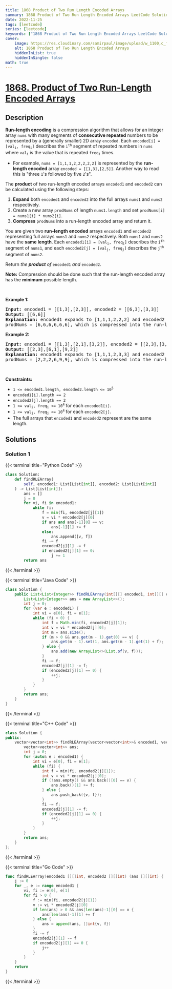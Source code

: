 ```yaml
---
title: 1868 Product of Two Run Length Encoded Arrays
summary: 1868 Product of Two Run Length Encoded Arrays LeetCode Solution Explained
date: 2022-11-25
tags: [leetcode]
series: [leetcode]
keywords: ["1868 Product of Two Run Length Encoded Arrays LeetCode Solution Explained in all languages", "1868 Product of Two Run Length Encoded Arrays", "LeetCode", "leetcode solution in Python3 C++ Java Go PHP Ruby Swift TypeScript Rust C# JavaScript C", "GeeksforGeeks", "InterviewBit", "Coding Ninjas", "HackerRank", "HackerEarth", "CodeChef", "TopCoder", "AlgoExpert", "freeCodeCamp", "Codeforces", "GitHub", "AtCoder", "Samir Paul"]
cover:
    image: https://res.cloudinary.com/samirpaul/image/upload/w_1100,c_fit,co_rgb:FFFFFF,l_text:Arial_75_bold:1868 Product of Two Run Length Encoded Arrays - Solution Explained/problem-solving.webp
    alt: 1868 Product of Two Run Length Encoded Arrays
    hiddenInList: true
    hiddenInSingle: false
math: true
---
```



# [1868. Product of Two Run-Length Encoded Arrays](https://leetcode.com/problems/product-of-two-run-length-encoded-arrays)


## Description

<p><strong>Run-length encoding</strong> is a compression algorithm that allows for an integer array <code>nums</code> with many segments of <strong>consecutive repeated</strong> numbers to be represented by a (generally smaller) 2D array <code>encoded</code>. Each <code>encoded[i] = [val<sub>i</sub>, freq<sub>i</sub>]</code> describes the <code>i<sup>th</sup></code> segment of repeated numbers in <code>nums</code> where <code>val<sub>i</sub></code> is the value that is repeated <code>freq<sub>i</sub></code> times.</p>

<ul>
	<li>For example, <code>nums = [1,1,1,2,2,2,2,2]</code> is represented by the <strong>run-length encoded</strong> array <code>encoded = [[1,3],[2,5]]</code>. Another way to read this is &quot;three <code>1</code>&#39;s followed by five <code>2</code>&#39;s&quot;.</li>
</ul>

<p>The <strong>product</strong> of two run-length encoded arrays <code>encoded1</code> and <code>encoded2</code> can be calculated using the following steps:</p>

<ol>
	<li><strong>Expand</strong> both <code>encoded1</code> and <code>encoded2</code> into the full arrays <code>nums1</code> and <code>nums2</code> respectively.</li>
	<li>Create a new array <code>prodNums</code> of length <code>nums1.length</code> and set <code>prodNums[i] = nums1[i] * nums2[i]</code>.</li>
	<li><strong>Compress</strong> <code>prodNums</code> into a run-length encoded array and return it.</li>
</ol>

<p>You are given two <strong>run-length encoded</strong> arrays <code>encoded1</code> and <code>encoded2</code> representing full arrays <code>nums1</code> and <code>nums2</code> respectively. Both <code>nums1</code> and <code>nums2</code> have the <strong>same length</strong>. Each <code>encoded1[i] = [val<sub>i</sub>, freq<sub>i</sub>]</code> describes the <code>i<sup>th</sup></code> segment of <code>nums1</code>, and each <code>encoded2[j] = [val<sub>j</sub>, freq<sub>j</sub>]</code> describes the <code>j<sup>th</sup></code> segment of <code>nums2</code>.</p>

<p>Return <i>the <strong>product</strong> of </i><code>encoded1</code><em> and </em><code>encoded2</code>.</p>

<p><strong>Note:</strong> Compression should be done such that the run-length encoded array has the <strong>minimum</strong> possible length.</p>

<p>&nbsp;</p>
<p><strong class="example">Example 1:</strong></p>

<pre>
<strong>Input:</strong> encoded1 = [[1,3],[2,3]], encoded2 = [[6,3],[3,3]]
<strong>Output:</strong> [[6,6]]
<strong>Explanation:</strong> encoded1 expands to [1,1,1,2,2,2] and encoded2 expands to [6,6,6,3,3,3].
prodNums = [6,6,6,6,6,6], which is compressed into the run-length encoded array [[6,6]].
</pre>

<p><strong class="example">Example 2:</strong></p>

<pre>
<strong>Input:</strong> encoded1 = [[1,3],[2,1],[3,2]], encoded2 = [[2,3],[3,3]]
<strong>Output:</strong> [[2,3],[6,1],[9,2]]
<strong>Explanation:</strong> encoded1 expands to [1,1,1,2,3,3] and encoded2 expands to [2,2,2,3,3,3].
prodNums = [2,2,2,6,9,9], which is compressed into the run-length encoded array [[2,3],[6,1],[9,2]].
</pre>

<p>&nbsp;</p>
<p><strong>Constraints:</strong></p>

<ul>
	<li><code>1 &lt;= encoded1.length, encoded2.length &lt;= 10<sup>5</sup></code></li>
	<li><code>encoded1[i].length == 2</code></li>
	<li><code>encoded2[j].length == 2</code></li>
	<li><code>1 &lt;= val<sub>i</sub>, freq<sub>i</sub> &lt;= 10<sup>4</sup></code> for each <code>encoded1[i]</code>.</li>
	<li><code>1 &lt;= val<sub>j</sub>, freq<sub>j</sub> &lt;= 10<sup>4</sup></code> for each <code>encoded2[j]</code>.</li>
	<li>The full arrays that <code>encoded1</code> and <code>encoded2</code> represent are the same length.</li>
</ul>

## Solutions

### Solution 1

<!-- tabs:start -->

{{< terminal title="Python Code" >}}
```python
class Solution:
    def findRLEArray(
        self, encoded1: List[List[int]], encoded2: List[List[int]]
    ) -> List[List[int]]:
        ans = []
        j = 0
        for vi, fi in encoded1:
            while fi:
                f = min(fi, encoded2[j][1])
                v = vi * encoded2[j][0]
                if ans and ans[-1][0] == v:
                    ans[-1][1] += f
                else:
                    ans.append([v, f])
                fi -= f
                encoded2[j][1] -= f
                if encoded2[j][1] == 0:
                    j += 1
        return ans
```
{{< /terminal >}}

{{< terminal title="Java Code" >}}
```java
class Solution {
    public List<List<Integer>> findRLEArray(int[][] encoded1, int[][] encoded2) {
        List<List<Integer>> ans = new ArrayList<>();
        int j = 0;
        for (var e : encoded1) {
            int vi = e[0], fi = e[1];
            while (fi > 0) {
                int f = Math.min(fi, encoded2[j][1]);
                int v = vi * encoded2[j][0];
                int m = ans.size();
                if (m > 0 && ans.get(m - 1).get(0) == v) {
                    ans.get(m - 1).set(1, ans.get(m - 1).get(1) + f);
                } else {
                    ans.add(new ArrayList<>(List.of(v, f)));
                }
                fi -= f;
                encoded2[j][1] -= f;
                if (encoded2[j][1] == 0) {
                    ++j;
                }
            }
        }
        return ans;
    }
}
```
{{< /terminal >}}

{{< terminal title="C++ Code" >}}
```cpp
class Solution {
public:
    vector<vector<int>> findRLEArray(vector<vector<int>>& encoded1, vector<vector<int>>& encoded2) {
        vector<vector<int>> ans;
        int j = 0;
        for (auto& e : encoded1) {
            int vi = e[0], fi = e[1];
            while (fi) {
                int f = min(fi, encoded2[j][1]);
                int v = vi * encoded2[j][0];
                if (!ans.empty() && ans.back()[0] == v) {
                    ans.back()[1] += f;
                } else {
                    ans.push_back({v, f});
                }
                fi -= f;
                encoded2[j][1] -= f;
                if (encoded2[j][1] == 0) {
                    ++j;
                }
            }
        }
        return ans;
    }
};
```
{{< /terminal >}}

{{< terminal title="Go Code" >}}
```go
func findRLEArray(encoded1 [][]int, encoded2 [][]int) (ans [][]int) {
	j := 0
	for _, e := range encoded1 {
		vi, fi := e[0], e[1]
		for fi > 0 {
			f := min(fi, encoded2[j][1])
			v := vi * encoded2[j][0]
			if len(ans) > 0 && ans[len(ans)-1][0] == v {
				ans[len(ans)-1][1] += f
			} else {
				ans = append(ans, []int{v, f})
			}
			fi -= f
			encoded2[j][1] -= f
			if encoded2[j][1] == 0 {
				j++
			}
		}
	}
	return
}
```
{{< /terminal >}}

<!-- tabs:end -->

<!-- end -->
